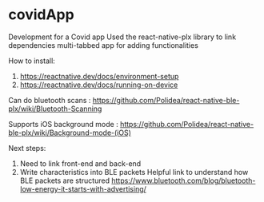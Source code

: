 # covidApp
Development for a Covid app
Used the react-native-plx library to link dependencies
multi-tabbed app for adding functionalities

How to install:
1. https://reactnative.dev/docs/environment-setup
2. https://reactnative.dev/docs/running-on-device

Can do bluetooth scans :
https://github.com/Polidea/react-native-ble-plx/wiki/Bluetooth-Scanning

Supports iOS background mode :
https://github.com/Polidea/react-native-ble-plx/wiki/Background-mode-(iOS)

Next steps: 

1. Need to link front-end and back-end
2. Write characteristics into BLE packets
Helpful link to understand how BLE packets are structured
https://www.bluetooth.com/blog/bluetooth-low-energy-it-starts-with-advertising/

                       

